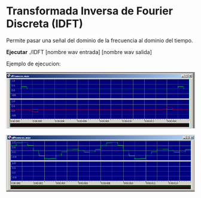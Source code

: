 # Transformada Inversa de Fourier Discreta (IDFT)

Permite pasar una señal del dominio de la frecuencia al dominio del tiempo.

**Ejecutar**
./IDFT [nombre wav entrada] [nombre wav salida]

Ejemplo de ejecucion: 

![DFT](../IDFT/dftsencos.png)

![IDFT](../IDFT/idftsencos.png)
